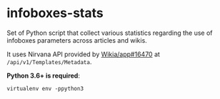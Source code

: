 infoboxes-stats
===============

Set of Python script that collect various statistics regarding the use of infoboxes parameters across articles and wikis.

It uses Nirvana API provided by [Wikia/app#16470](https://github.com/Wikia/app/pull/16470) at `/api/v1/Templates/Metadata`.

**Python 3.6+ is required**:

```
virtualenv env -ppython3
```
